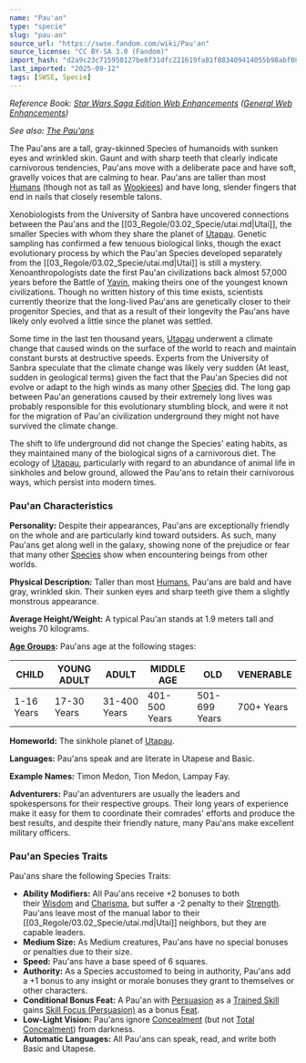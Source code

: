 ```yaml
---
name: "Pau'an"
type: "specie"
slug: "pau-an"
source_url: "https://swse.fandom.com/wiki/Pau'an"
source_license: "CC BY-SA 3.0 (Fandom)"
import_hash: "d2a9c23c715958127be8f31dfc221619fa81f883409414055b98abf08ffb7433"
last_imported: "2025-09-12"
tags: [SWSE, Specie]
---
```

*Reference Book: [Star Wars Saga Edition Web Enhancements](https://swse.fandom.com/wiki/Star_Wars_Saga_Edition_Web_Enhancements) ([General Web Enhancements](https://swse.fandom.com/wiki/General_Web_Enhancements))*

*See also: [The Pau'ans](https://swse.fandom.com/wiki/The_Pau'ans)*

The Pau'ans are a tall, gray-skinned Species of humanoids with sunken eyes and wrinkled skin. Gaunt and with sharp teeth that clearly indicate carnivorous tendencies, Pau'ans move with a deliberate pace and have soft, gravelly voices that are calming to hear. Pau'ans are taller than most [Humans](https://swse.fandom.com/wiki/Humans) (though not as tall as [Wookiees](https://swse.fandom.com/wiki/Wookiees)) and have long, slender fingers that end in nails that closely resemble talons.

Xenobiologists from the University of Sanbra have uncovered connections between the Pau'ans and the [[03_Regole/03.02_Specie/utai.md|Utai]], the smaller Species with whom they share the planet of [Utapau](https://swse.fandom.com/wiki/Utapau). Genetic sampling has confirmed a few tenuous biological links, though the exact evolutionary process by which the Pau'an Species developed separately from the [[03_Regole/03.02_Specie/utai.md|Utai]] is still a mystery. Xenoanthropologists date the first Pau'an civilizations back almost 57,000 years before the Battle of [Yavin](https://swse.fandom.com/wiki/Yavin), making theirs one of the youngest known civilizations. Though no written history of this time exists, scientists currently theorize that the long-lived Pau'ans are genetically closer to their progenitor Species, and that as a result of their longevity the Pau'ans have likely only evolved a little since the planet was settled.

Some time in the last ten thousand years, [Utapau](https://swse.fandom.com/wiki/Utapau) underwent a climate change that caused winds on the surface of the world to reach and maintain constant bursts at destructive speeds. Experts from the University of Sanbra speculate that the climate change was likely very sudden (At least, sudden in geological terms) given the fact that the Pau'an Species did not evolve or adapt to the high winds as many other [Species](https://swse.fandom.com/wiki/Species) did. The long gap between Pau'an generations caused by their extremely long lives was probably responsible for this evolutionary stumbling block, and were it not for the migration of Pau'an civilization underground they might not have survived the climate change.

The shift to life underground did not change the Species' eating habits, as they maintained many of the biological signs of a carnivorous diet. The ecology of [Utapau](https://swse.fandom.com/wiki/Utapau), particularly with regard to an abundance of animal life in sinkholes and below ground, allowed the Pau'ans to retain their carnivorous ways, which persist into modern times.

### Pau'an Characteristics
**Personality:** Despite their appearances, Pau'ans are exceptionally friendly on the whole and are particularly kind toward outsiders. As such, many Pau'ans get along well in the galaxy, showing none of the prejudice or fear that many other [Species](https://swse.fandom.com/wiki/Species) show when encountering beings from other worlds.

**Physical Description:** Taller than most [Humans](https://swse.fandom.com/wiki/Humans), Pau'ans are bald and have gray, wrinkled skin. Their sunken eyes and sharp teeth give them a slightly monstrous appearance.

**Average Height/Weight:** A typical Pau'an stands at 1.9 meters tall and weighs 70 kilograms.

**[Age Groups](https://swse.fandom.com/wiki/Age_Groups):** Pau'ans age at the following stages:

| CHILD | YOUNG ADULT | ADULT | MIDDLE AGE | OLD | VENERABLE |
| --- | --- | --- | --- | --- | --- |
| 1-16 Years | 17-30 Years | 31-400 Years | 401-500 Years | 501-699 Years | 700+ Years |

**Homeworld:** The sinkhole planet of [Utapau](https://swse.fandom.com/wiki/Utapau).

**Languages:** Pau'ans speak and are literate in Utapese and Basic.

**Example Names:** Timon Medon, Tion Medon, Lampay Fay.

**Adventurers:** Pau'an adventurers are usually the leaders and spokespersons for their respective groups. Their long years of experience make it easy for them to coordinate their comrades' efforts and produce the best results, and despite their friendly nature, many Pau'ans make excellent military officers.

### Pau'an Species Traits
Pau'ans share the following Species Traits:
- **Ability Modifiers:** All Pau'ans receive +2 bonuses to both their [Wisdom](https://swse.fandom.com/wiki/Wisdom) and [Charisma](https://swse.fandom.com/wiki/Charisma), but suffer a -2 penalty to their [Strength](https://swse.fandom.com/wiki/Strength). Pau'ans leave most of the manual labor to their [[03_Regole/03.02_Specie/utai.md|Utai]] neighbors, but they are capable leaders.
- **Medium Size:** As Medium creatures, Pau'ans have no special bonuses or penalties due to their size.
- **Speed:** Pau'ans have a base speed of 6 squares.
- **Authority:** As a Species accustomed to being in authority, Pau'ans add a +1 bonus to any insight or morale bonuses they grant to themselves or other characters.
- **Conditional Bonus Feat:** A Pau'an with [Persuasion](https://swse.fandom.com/wiki/Persuasion) as a [Trained Skill](https://swse.fandom.com/wiki/Trained_Skill) gains [Skill Focus (Persuasion)](https://swse.fandom.com/wiki/Skill_Focus_(Persuasion)) as a bonus [Feat](https://swse.fandom.com/wiki/Feat).
- **Low-Light Vision:** Pau'ans ignore [Concealment](https://swse.fandom.com/wiki/Concealment) (but not [Total Concealment](https://swse.fandom.com/wiki/Total_Concealment)) from darkness.
- **Automatic Languages:** All Pau'ans can speak, read, and write both Basic and Utapese.
